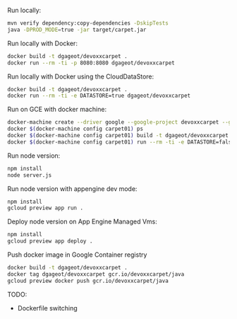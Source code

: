 Run locally:

```bash
mvn verify dependency:copy-dependencies -DskipTests
java -DPROD_MODE=true -jar target/carpet.jar
```

Run locally with Docker:

```bash
docker build -t dgageot/devoxxcarpet .
docker run --rm -ti -p 8080:8080 dgageot/devoxxcarpet
```

Run locally with Docker using the CloudDataStore:

```bash
docker build -t dgageot/devoxxcarpet .
docker run --rm -ti -e DATASTORE=true dgageot/devoxxcarpet
```

Run on GCE with docker machine:

```bash
docker-machine create --driver google --google-project devoxxcarpet --google-zone europe-west1-d --google-machine-type n1-standard-1 carpet01
docker $(docker-machine config carpet01) ps
docker $(docker-machine config carpet01) build -t dgageot/devoxxcarpet .
docker $(docker-machine config carpet01) run --rm -ti -e DATASTORE=false -p 80:8080 dgageot/devoxxcarpet
```

Run node version:

```bash
npm install
node server.js
```

Run node version with appengine dev mode:

```bash
npm install
gcloud preview app run .
```

Deploy node version on App Engine Managed Vms:

```bash
npm install
gcloud preview app deploy .
```

Push docker image in Google Container registry

```bash
docker build -t dgageot/devoxxcarpet .
docker tag dgageot/devoxxcarpet gcr.io/devoxxcarpet/java
gcloud preview docker push gcr.io/devoxxcarpet/java
```

TODO:

 + Dockerfile switching
